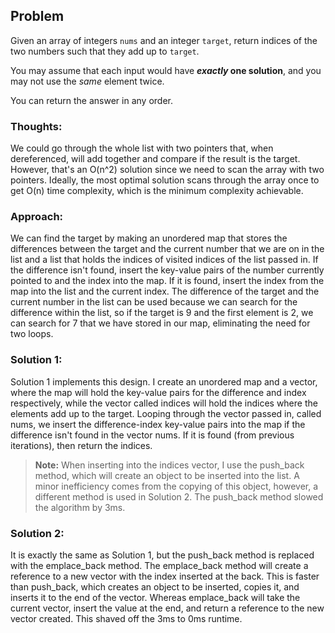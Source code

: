 ## Problem

Given an array of integers  `nums` and an integer  `target`, return  indices of the two numbers such that they add up to  `target`.

You may assume that each input would have  **_exactly_  one solution**, and you may not use the  _same_  element twice.

You can return the answer in any order.
### Thoughts:
We could go through the whole list with two pointers that, when dereferenced, will add together and compare if the result is the target. However, that's an O(n^2) solution since we need to scan the array with two pointers. Ideally, the most optimal solution scans through the array once to get O(n) time complexity, which is the minimum complexity achievable.
### Approach:
We can find the target by making an unordered map that stores the differences between the target and the current number that we are on in the list and a list that holds the indices of visited indices of the list passed in. If the difference isn't found, insert the key-value pairs of the number currently pointed to and the index into the map. If it is found, insert the index from the map into the list and the current index. The difference of the target and the current number in the list can be used because we can search for the difference within the list, so if the target is 9 and the first element is 2, we can search for 7 that we have stored in our map, eliminating the need for two loops.

### Solution 1:
Solution 1 implements this design. I create an unordered map and a vector, where the map will hold the key-value pairs for the difference and index respectively, while the vector called indices will hold the indices where the elements add up to the target. Looping through the vector passed in, called nums, we insert the difference-index key-value pairs into the map if the difference isn't found in the vector nums. If it is found (from previous iterations), then return the indices.

>**Note:** When inserting into the indices vector, I use the push_back method, which will create an object to be inserted into the list. A minor inefficiency comes from the copying of this object, however, a different method is used in Solution 2. The push_back method slowed the algorithm by 3ms.

### Solution 2:
It is exactly the same as Solution 1, but the push_back method is replaced with the emplace_back method. The emplace_back method will create a reference to a new vector with the index inserted at the back. This is faster than push_back, which creates an object to be inserted, copies it, and inserts it to the end of the vector. Whereas emplace_back will take the current vector, insert the value at the end, and return a reference to the new vector created. This shaved off the 3ms to 0ms runtime.